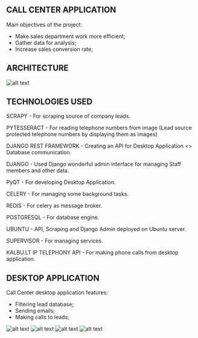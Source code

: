 ## CALL CENTER APPLICATION
Main objectives of the project:
  - Make sales department work more efficient;
  - Gather data for analysis;
  - Increase sales conversion rate;

## ARCHITECTURE
![alt text](https://image.ibb.co/mzgthc/architecture.jpg "Architect")

## TECHNOLOGIES USED
SCRAPY - For scraping source of company leads.

PYTESSERACT - For reading telephone numbers from image (Lead source protected telephone numbers by displaying them as images)

DJANGO REST FRAMEWORK - Creating an API for Desktop Application <> Database communication.

DJANGO - Used Django wonderful admin interface for managing Staff members and other data.

PyQT - For developing Desktop Application.

CELERY - For managing some background tasks.

REDIS - For celery as message broker.

POSTGRESQL - For database engine.

UBUNTU - API, Scraping and Django Admin deployed on Ubuntu server.

SUPERVISOR - For managing services.

KALBU.LT IP TELEPHONY API - For making phone calls from desktop application.

## DESKTOP APPLICATION
Call Center desktop application features:
- Filtering lead database;
- Sending emails;
- Making calls to leads;

![alt text](https://preview.ibb.co/hjijoH/call1.png "Architect")
![alt text](https://preview.ibb.co/edkKNc/call2.png "Architect")
![alt text](https://preview.ibb.co/hjU2ax/call3.png "Architect")
![alt text](https://preview.ibb.co/jwRhax/call4.png "Architect")
